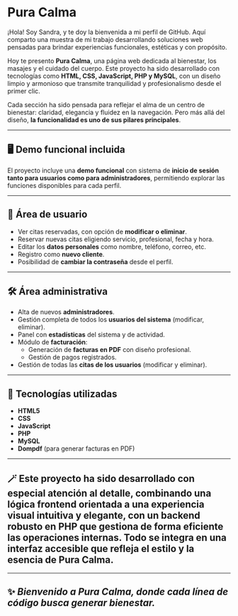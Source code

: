 # Pura Calma

¡Hola! Soy Sandra, y te doy la bienvenida a mi perfil de GitHub. Aquí comparto una muestra de mi trabajo desarrollando soluciones web pensadas para brindar experiencias funcionales, estéticas y con propósito. 

Hoy te presento **Pura Calma**, una página web dedicada al bienestar, los masajes y el cuidado del cuerpo. Este proyecto ha sido desarrollado con tecnologías como **HTML, CSS, JavaScript, PHP y MySQL**, con un diseño limpio y armonioso que transmite tranquilidad y profesionalismo desde el primer clic.

Cada sección ha sido pensada para reflejar el alma de un centro de bienestar: claridad, elegancia y fluidez en la navegación. Pero más allá del diseño, **la funcionalidad es uno de sus pilares principales**.

---

## 🖥️ Demo funcional incluida

El proyecto incluye una **demo funcional** con sistema de **inicio de sesión tanto para usuarios como para administradores**, permitiendo explorar las funciones disponibles para cada perfil.

---

## 👤 Área de usuario

- Ver citas reservadas, con opción de **modificar o eliminar**.
- Reservar nuevas citas eligiendo servicio, profesional, fecha y hora.
- Editar los **datos personales** como nombre, teléfono, correo, etc.
- Registro como **nuevo cliente**.
- Posibilidad de **cambiar la contraseña** desde el perfil.

---

## 🛠️ Área administrativa

- Alta de nuevos **administradores**.
- Gestión completa de todos los **usuarios del sistema** (modificar, eliminar).
- Panel con **estadísticas** del sistema y de actividad.
- Módulo de **facturación**:
  - Generación de **facturas en PDF** con diseño profesional.
  - Gestión de pagos registrados.
- Gestión de todas las **citas de los usuarios** (modificar y eliminar).

---

 ## 🧩 Tecnologías utilizadas 

- **HTML5**
- **CSS**
- **JavaScript**
- **PHP**
- **MySQL**
- **Dompdf** (para generar facturas en PDF)

---

## 🪄 Este proyecto ha sido desarrollado con especial atención al detalle, combinando una lógica frontend orientada a una experiencia visual intuitiva y elegante, con un backend robusto en PHP que gestiona de forma eficiente las operaciones internas. Todo se integra en una interfaz accesible que refleja el estilo y la esencia de Pura Calma.

---

## ✨ *Bienvenido a Pura Calma, donde cada línea de código busca generar bienestar.*

